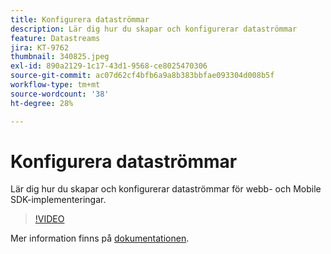 ```yaml
---
title: Konfigurera dataströmmar
description: Lär dig hur du skapar och konfigurerar dataströmmar
feature: Datastreams
jira: KT-9762
thumbnail: 340825.jpeg
exl-id: 890a2129-1c17-43d1-9568-ce8025470306
source-git-commit: ac07d62cf4bfb6a9a8b383bbfae093304d008b5f
workflow-type: tm+mt
source-wordcount: '38'
ht-degree: 28%

---
```


# Konfigurera dataströmmar

Lär dig hur du skapar och konfigurerar dataströmmar för webb- och Mobile SDK-implementeringar.

>[!VIDEO](https://video.tv.adobe.com/v/340825?quality=12&learn=on)

Mer information finns på [dokumentationen](https://experienceleague.adobe.com/docs/experience-platform/edge/fundamentals/datastreams.html).
